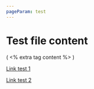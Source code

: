 ```yaml
---
pageParam: test
---
```


# Test file content

( <% extra tag content %> )

[Link test 1](/site/test/test.md)

[Link test 2](/site/test/test2.md)
